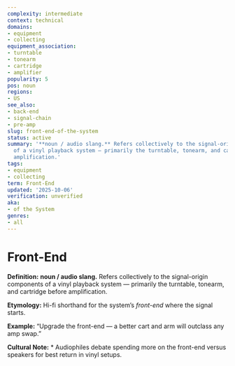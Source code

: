 ```yaml
---
complexity: intermediate
context: technical
domains:
- equipment
- collecting
equipment_association:
- turntable
- tonearm
- cartridge
- amplifier
popularity: 5
pos: noun
regions:
- US
see_also:
- back-end
- signal-chain
- pre-amp
slug: front-end-of-the-system
status: active
summary: '**noun / audio slang.** Refers collectively to the signal-origin components
  of a vinyl playback system — primarily the turntable, tonearm, and cartridge before
  amplification.'
tags:
- equipment
- collecting
term: Front-End
updated: '2025-10-06'
verification: unverified
aka:
- of the System
genres:
- all
---
```


# Front-End

**Definition:** **noun / audio slang.** Refers collectively to the signal-origin components of a vinyl playback system — primarily the turntable, tonearm, and cartridge before amplification.

**Etymology:** Hi-fi shorthand for the system’s *front-end* where the signal starts.

**Example:** “Upgrade the front-end — a better cart and arm will outclass any amp swap.”

**Cultural Note:** * Audiophiles debate spending more on the front-end versus speakers for best return in vinyl setups.

